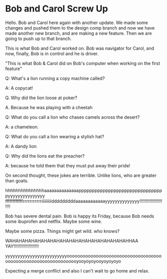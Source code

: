 # Bob and Carol Screw Up

Hello. Bob and Carol here again with another update. We made some changes and pushed them to the design comp branch and now we have made another new branch, and are making a new feature. Then we are going to push up to that branch.

This is what Bob and Carol worked on. Bob was navigator for Carol, and now, finally, Bob is in control and he is driver.


"This is what Bob & Carol did on Bob's computer when working on the first feature"

Q: What's a lion running a copy machine called?

A: A copycat!

Q. Why did the lion loose at poker?

A. Because he was playing with a cheetah

Q: What do you call a lion who chases camels across the desert?

A: a chameleon.

Q: What do you call a lion wearing a stylish hat?

A: A dandy lion

Q: Why did the lions eat the preacher?

A: because he told them that they must put away their pride!

On second thought, these jokes are terrible. Unlike lions, who are greater than goats.


hhhhhhhhhhhhhhhaaaaaaaaaaaaaappppppppppppppppppppppppppppppppyyyyyyyyyyyyyyy   ffffffffffffrrrrrrrrrrriiiiiiiiidddddddddaaaaaaaaaaaayyyyyyyyyyyyyy!!!!!!!!!!!!!!!!!!!!!!





Bob has severe dental pain. Bob is happy its Friday, because Bob needs some ibuprofen and netflix. Maybe some wine.




 Maybe some pizza. Things might get wild. who knows?




WAHAHAHAHAHAHAHAHAHAHAHAHAHAHAHAHAHAHAHHAA  YAY!!!!!!!!!!!!!!!!!!!!






yyyyyyyyyyyyyyyyyyyyyyyyyoooooooooooooooooooooooooooooooooooooooooooooooooooooooooooooooyooyoyoyooyoyoyoyo

Expecting a merge conflict and also I can't wait to go home and relax.
